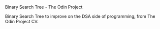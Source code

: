 Binary Search Tree - The Odin Project

Binary Search Tree to improve on the DSA side of programming, from The Odin Project CV.
